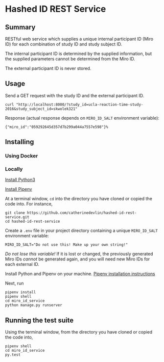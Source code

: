# Hashed ID REST Service

## Summary

RESTful web service which supplies a unique
internal participant ID (Miro ID)
for each combination of study ID and study subject ID.

The internal participant ID is determined by the supplied information,
but the supplied parameters cannot be determined from the Miro ID.

The external participant ID is never stored.

## Usage

Send a GET request with the study ID and the external
participant ID.

    curl "http://localhost:8000/?study_id=ucla-reaction-time-study-2016&study_subject_id=skwolek321"

Response (actual response depends on `MIRO_ID_SALT` environment variable):

    {"miro_id":"059292645d357d7b299a044a7557e598"}%

## Installing

### Using Docker

### Locally

[Install Python3](http://docs.python-guide.org/en/latest/starting/installation/)

[Install Pipenv](https://docs.pipenv.org/)

At a terminal window, `cd` into the directory you have cloned or copied the code into.  For instance,

    git clone https://github.com/catherinedevlin/hashed-id-rest-service.git
    cd hashed-id-rest-service

Create a `.env` file in your project directory containing a unique `MIRO_ID_SALT` environment variable:

    MIRO_ID_SALT="Do not use this! Make up your own string!"

*Do not lose this variable!*  If it is lost or changed, the previously generated Miro IDs *cannot* be
generated again, and you will need new Miro IDs for each external ID.

Install Python and Pipenv on your machine.  [Pipenv installation instructions]()

Next, run

    pipenv install
    pipenv shell
    cd miro_id_service
    python manage.py runserver

## Running the test suite

Using the terminal window, from the directory you have cloned or copied the code into,

    pipenv shell
    cd miro_id_service
    py.test

